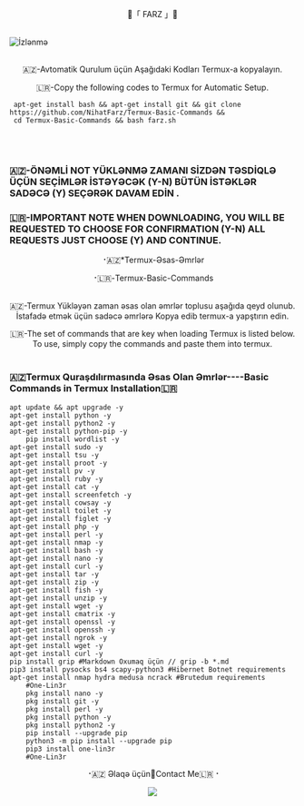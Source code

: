 <p align="center">
   🔱「 FARZ 」🔱
 <br>
  <br>

  ![İzlənmə](https://visitor-badge.laobi.icu/badge?page_id=nihatfarz.Termux-Basic-Commands)
 <br>
  <br>

<p align="center"> 
🇦🇿-Avtomatik Qurulum üçün Aşağıdaki Kodları Termux-a kopyalayın.
<p align="center">
🇱🇷-Copy the following codes to Termux for Automatic Setup. 

```
 apt-get install bash && apt-get install git && git clone https://github.com/NihatFarz/Termux-Basic-Commands &&
 cd Termux-Basic-Commands && bash farz.sh
```
	

 <br>
 <br>	
	
### 🇦🇿-ÖNƏMLİ NOT YÜKLƏNMƏ ZAMANI SİZDƏN TƏSDİQLƏ ÜÇÜN SEÇİMLƏR İSTƏYƏCƏK (Y-N) BÜTÜN İSTƏKLƏR SADƏCƏ (Y) SEÇƏRƏK DAVAM EDİN .	
### 🇱🇷-IMPORTANT NOTE WHEN DOWNLOADING, YOU WILL BE REQUESTED TO CHOOSE FOR CONFIRMATION (Y-N) ALL REQUESTS JUST CHOOSE (Y) AND CONTINUE. 
	
<p align="center"> 
⠐🇦🇿*Termux-Əsas-Əmrlər
	<p align="center"> 
	⠐🇱🇷-Termux-Basic-Commands
 <br>
 <br>

<p align="center"> 
🇦🇿-Termux Yükləyən zaman əsas olan əmrlər toplusu aşağıda qeyd olunub.
İstafadə etmək üçün sadəcə əmrlərə Kopya edib termux-a yapştırın edin.
<p align="center"> 
🇱🇷-The set of commands that are key when loading Termux is listed below.
To use, simply copy the commands and paste them into termux. 


 <br>
 <br>



### 🇦🇿Termux Quraşdılırmasında Əsas Olan Əmrlər----Basic Commands in Termux Installation🇱🇷
	apt update && apt upgrade -y
	apt-get install python -y
	apt-get install python2 -y
	apt-get install python-pip -y
		pip install wordlist -y
	apt-get install sudo -y
	apt-get install tsu -y
	apt-get install proot -y
	apt-get install pv -y
	apt-get install ruby -y
	apt-get install cat -y
	apt-get install screenfetch -y
	apt-get install cowsay -y
	apt-get install toilet -y
	apt-get install figlet -y
	apt-get install php -y
	apt-get install perl -y
	apt-get install nmap -y
	apt-get install bash -y
	apt-get install nano -y
	apt-get install curl -y
	apt-get install tar -y
	apt-get install zip -y
	apt-get install fish -y
	apt-get install unzip -y
	apt-get install wget -y
	apt-get install cmatrix -y
	apt-get install openssl -y
	apt-get install openssh -y
	apt-get install ngrok -y
	apt-get install wget -y
	apt-get install curl -y
	pip install grip #Markdown Oxumaq üçün // grip -b *.md
	pip3 install pysocks bs4 scapy-python3 #Hibernet Botnet requirements
	apt-get install nmap hydra medusa ncrack #Brutedum requirements
		#One-Lin3r
		pkg install nano -y
		pkg install git -y
		pkg install perl -y
		pkg install python -y
		pkg install python2 -y
		pip install --upgrade pip
		python3 -m pip install --upgrade pip
		pip3 install one-lin3r
		#One-Lin3r
	
	
	
<p align="center">
⠐🇦🇿 Əlaqə üçün🔳Contact Me🇱🇷⠐
<p align="center">
<a href="https://telegram.me/nihatfarz"><img src="https://img.shields.io/badge/Telegram-2CA5E0?style=for-the-badge&logo=telegram&logoColor=white" />
